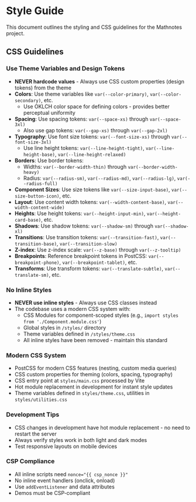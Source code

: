 # Style Guide

This document outlines the styling and CSS guidelines for the Mathnotes project.

## CSS Guidelines

### Use Theme Variables and Design Tokens
* **NEVER hardcode values** - Always use CSS custom properties (design tokens) from the theme
* **Colors**: Use theme variables like `var(--color-primary)`, `var(--color-secondary)`, etc.
  - Use OKLCH color space for defining colors - provides better perceptual uniformity
* **Spacing**: Use spacing tokens: `var(--space-xs)` through `var(--space-3xl)`
  - Also use gap tokens: `var(--gap-xs)` through `var(--gap-2xl)`
* **Typography**: Use font size tokens: `var(--font-size-xs)` through `var(--font-size-3xl)`
  - Use line height tokens: `var(--line-height-tight)`, `var(--line-height-base)`, `var(--line-height-relaxed)`
* **Borders**: Use border tokens:
  - Widths: `var(--border-width-thin)` through `var(--border-width-heavy)`
  - Radius: `var(--radius-sm)`, `var(--radius-md)`, `var(--radius-lg)`, `var(--radius-full)`
* **Component Sizes**: Use size tokens like `var(--size-input-base)`, `var(--size-button-icon)`, etc.
* **Layout**: Use content width tokens: `var(--width-content-base)`, `var(--width-content-wide)`
* **Heights**: Use height tokens: `var(--height-input-min)`, `var(--height-card-base)`, etc.
* **Shadows**: Use shadow tokens: `var(--shadow-sm)` through `var(--shadow-xl)`
* **Transitions**: Use transition tokens: `var(--transition-fast)`, `var(--transition-base)`, `var(--transition-slow)`
* **Z-index**: Use z-index scale: `var(--z-base)` through `var(--z-tooltip)`
* **Breakpoints**: Reference breakpoint tokens in PostCSS: `var(--breakpoint-phone)`, `var(--breakpoint-tablet)`, etc.
* **Transforms**: Use transform tokens: `var(--translate-subtle)`, `var(--translate-sm)`, etc.

### No Inline Styles
* **NEVER use inline styles** - Always use CSS classes instead
* The codebase uses a modern CSS system with:
  - CSS Modules for component-scoped styles (e.g., `import styles from './Component.module.css'`)
  - Global styles in `/styles/` directory
  - Theme variables defined in `/styles/theme.css`
  - All inline styles have been removed - maintain this standard

### Modern CSS System
* PostCSS for modern CSS features (nesting, custom media queries)
* CSS custom properties for theming (colors, spacing, typography)
* CSS entry point at `styles/main.css` processed by Vite
* Hot module replacement in development for instant style updates
* Theme variables defined in `styles/theme.css`, utilities in `styles/utilities.css`

### Development Tips
* CSS changes in development have hot module replacement - no need to restart the server
* Always verify styles work in both light and dark modes
* Test responsive layouts on mobile devices

### CSP Compliance
* All inline scripts need `nonce="{{ csp_nonce }}"`
* No inline event handlers (onclick, onload)
* Use `addEventListener` and data attributes
* Demos must be CSP-compliant